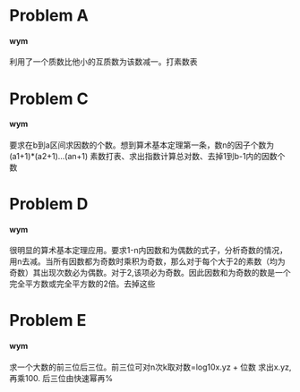 # Problem A
#### wym
利用了一个质数比他小的互质数为该数减一。打素数表

# Problem C
#### wym
要求在b到a区间求因数的个数。想到算术基本定理第一条，数n的因子个数为(a1+1)*(a2+1)...(an+1)
素数打表、求出指数计算总对数、去掉1到b-1内的因数个数

# Problem D
#### wym
很明显的算术基本定理应用。要求1-n内因数和为偶数的式子，分析奇数的情况，用n去减。当所有因数都为奇数时乘积为奇数，那么对于每个大于2的素数（均为奇数）其出现次数必为偶数。对于2,该项必为奇数。因此因数和为奇数的数是一个完全平方数或完全平方数的2倍。去掉这些

# Problem E
#### wym
求一个大数的前三位后三位。前三位可对n次k取对数=log10x.yz + 位数 求出x.yz,再乘100. 后三位由快速幂再%
